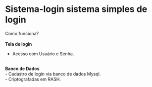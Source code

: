 # Sistema-login sistema simples de login

Como funciona?<br>
<br>
<strong>Tela de login</strong><br>
- Acesso com Usuário e Senha.<br>
<br>
<strong>Banco de Dados</strong><br>
- Cadastro de login via banco de dados Mysql.<br>
- Criptografadas em RASH.